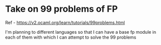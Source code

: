 # Take on 99 problems of FP

Ref - https://v2.ocaml.org/learn/tutorials/99problems.html


I'm planning to different languages so that I can have a base fp module in
each of them with which I can attempt to solve the 99 problems
